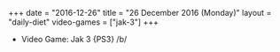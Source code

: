 +++
date = "2016-12-26"
title = "26 December 2016 (Monday)"
layout = "daily-diet"
video-games = ["jak-3"]
+++


* Video Game: Jak 3 {PS3} /b/